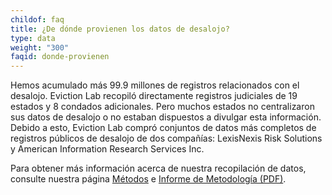 ```yaml
---
childof: faq
title: ¿De dónde provienen los datos de desalojo?
type: data
weight: "300"
faqid: donde-provienen
---
```

Hemos acumulado más 99.9 millones de registros relacionados con el desalojo. Eviction Lab recopiló directamente registros judiciales de 19 estados y 8 condados adicionales. Pero muchos estados no centralizaron sus datos de desalojo o no estaban dispuestos a divulgar esta información. Debido a esto, Eviction Lab compró conjuntos de datos más completos de registros públicos de desalojo de dos compañías: LexisNexis Risk Solutions y American Information Research Services Inc.

Para obtener más información acerca de nuestra recopilación de datos, consulte nuestra página [Métodos](https://evictionlab.org/methods/) e [Informe de Metodología (PDF)](https://evictionlab.org/docs/Eviction%20Lab%20Methodology%20Report.pdf).